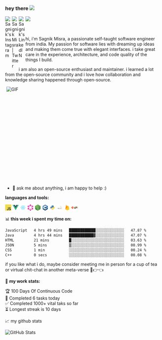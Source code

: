 ### hey there <img src="https://media.giphy.com/media/hvRJCLFzcasrR4ia7z/giphy.gif" width="25px">
<a href="https://www.instagram.com/sangy_sagnik/">
  <img align="left" alt="Sagnik's Instagram" width="22px" src="https://raw.githubusercontent.com/hussainweb/hussainweb/main/icons/instagram.png" />
</a>
<a href="https://twitter.com/Sangy_Sagnik">
  <img align="left" alt="Sagnik Misra | Twitter" width="22px" src="https://raw.githubusercontent.com/peterthehan/peterthehan/master/assets/twitter.svg" />
</a>
<a href="https://www.linkedin.com/in/sangy786/">
  <img align="left" alt="Sagnik's LinkedIN" width="22px" src="https://raw.githubusercontent.com/peterthehan/peterthehan/master/assets/linkedin.svg" />
</a>

![](https://visitor-badge.glitch.me/badge?page_id=Sagnik786.Sagnik786)

<br />

hi, i'm Sagnik Misra, a passionate self-taught software engineer from india. My passion for software lies with dreaming up ideas and making them come true with elegant interfaces. i take great care in the experience, architecture, and code quality of the things I build.

i am also an open-source enthusiast and maintainer. i learned a lot from the open-source community and i love how collaboration and knowledge sharing happened through open-source.


  <img align="right" alt="GIF" src="https://github.com/abhisheknaiidu/abhisheknaiidu/blob/master/code.gif?raw=true" width="500" height="320"/>
  
- 💬 ask me about anything, i am happy to help :)

**languages and tools:**  

<code><img height="20" src="https://raw.githubusercontent.com/github/explore/80688e429a7d4ef2fca1e82350fe8e3517d3494d/topics/javascript/javascript.png"></code>
<code><img height="20" src="https://raw.githubusercontent.com/github/explore/80688e429a7d4ef2fca1e82350fe8e3517d3494d/topics/vue/vue.png"></code>
<code><img height="20" src="https://raw.githubusercontent.com/github/explore/80688e429a7d4ef2fca1e82350fe8e3517d3494d/topics/react/react.png"></code>
<code><img height="20" src="https://raw.githubusercontent.com/github/explore/5c058a388828bb5fde0bcafd4bc867b5bb3f26f3/topics/graphql/graphql.png"></code>
<code><img height="20" src="https://raw.githubusercontent.com/github/explore/80688e429a7d4ef2fca1e82350fe8e3517d3494d/topics/nodejs/nodejs.png"></code>
<code><img height="20" src="https://raw.githubusercontent.com/github/explore/80688e429a7d4ef2fca1e82350fe8e3517d3494d/topics/cpp/cpp.png"></code>
<code><img height="20" src="https://raw.githubusercontent.com/github/explore/80688e429a7d4ef2fca1e82350fe8e3517d3494d/topics/python/python.png"></code>
<code><img height="20" src="https://raw.githubusercontent.com/github/explore/80688e429a7d4ef2fca1e82350fe8e3517d3494d/topics/mysql/mysql.png"></code>
<code><img height="20" src="https://raw.githubusercontent.com/github/explore/80688e429a7d4ef2fca1e82350fe8e3517d3494d/topics/firebase/firebase.png"></code>
<code><img height="20" src="https://raw.githubusercontent.com/github/explore/80688e429a7d4ef2fca1e82350fe8e3517d3494d/topics/git/git.png"></code>

📊 **this week i spent my time on:**
<!--START_SECTION:waka-->

```text
JavaScript   4 hrs 49 mins   ████████████░░░░░░░░░░░░░   47.87 %
Java         4 hrs 44 mins   ███████████▓░░░░░░░░░░░░░   47.07 %
HTML         21 mins         █░░░░░░░░░░░░░░░░░░░░░░░░   03.63 %
JSON         5 mins          ▒░░░░░░░░░░░░░░░░░░░░░░░░   00.99 %
CSS          1 min           ░░░░░░░░░░░░░░░░░░░░░░░░░   00.24 %
C++          0 secs          ░░░░░░░░░░░░░░░░░░░░░░░░░   00.08 %
```

<!--END_SECTION:waka-->

if you like what i do, maybe consider meeting me in person for a cup of tea or virtual chit-chat in another meta-verse 🥺👉👈

🚧 **my work stats:**
<!-- WORK:START -->
🏆  100 Days Of Continuous Code           
🌸  Completed 6 tasks today           
✅  Completed 1000+ vital taks so far           
⏳  Longest streak is 10 days
<!-- WORK:END -->


📈 my github stats

![GitHub Stats](https://github-readme-stats.vercel.app/api?username=Sagnik786&theme=radical)



